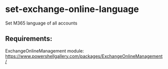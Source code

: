# set-exchange-online-language
Set M365 language of all accounts

 
Requirements:
-------------
ExchangeOnlineManagement module:
https://www.powershellgallery.com/packages/ExchangeOnlineManagement/

